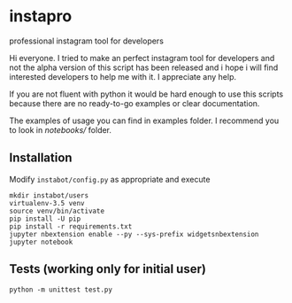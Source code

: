 # instapro
professional instagram tool for developers 

Hi everyone. I tried to make an perfect instagram tool for developers and not the alpha version of this script has been released and i hope i will find interested developers to help me with it. I appreciate any help.

If you are not fluent with python it would be hard enough to use this scripts because there are no ready-to-go examples or clear documentation. 

The examples of usage you can find in examples folder. I recommend you to look in _notebooks/_ folder.


## Installation
Modify `instabot/config.py` as appropriate and execute
```
mkdir instabot/users 
virtualenv-3.5 venv
source venv/bin/activate
pip install -U pip
pip install -r requirements.txt
jupyter nbextension enable --py --sys-prefix widgetsnbextension
jupyter notebook
```

## Tests (working only for initial user)
```
python -m unittest test.py
```
